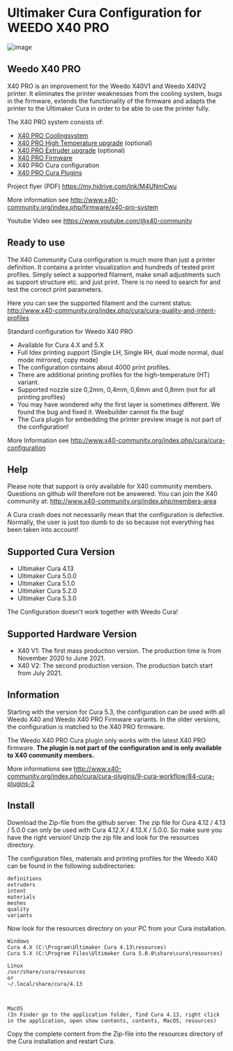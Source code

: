 # Ultimaker Cura Configuration for WEEDO X40 PRO
![image](http://www.x40-community.org/images/x40/Cura_Aqua_Theme.jpg)

## Weedo X40 PRO
X40 PRO is an improvement for the Weedo X40V1 and Weedo X40V2 printer. It eliminates the printer weaknesses from the cooling system, bugs in the firmware, extends the functionality of the firmware and adapts the printer to the Ultimaker Cura in order to be able to use the printer fully.

The X40 PRO system consists of:
- [X40 PRO Coolingsystem](https://github.com/x40-Community/X40_PRO-Community_Coolingsystem)
- [X40 PRO High Temperature upgrade](http://www.x40-community.org/index.php/firmware/x40-pro-high-temperature) (optional)
- [X40 PRO Extruder upgrade](http://www.x40-community.org/index.php/firmware/weedo-x40-extruder-upgrade) (optional)
- [X40 PRO Firmware](http://www.x40-community.org/index.php/firmware/x40-pro-firmware)
- X40 PRO Cura configuration
- [X40 PRO Cura Plugins](http://www.x40-community.org/index.php/cura/cura-plugins/9-cura-workflow/84-cura-plugins-2)

Project flyer (PDF) https://my.hidrive.com/lnk/M4UNmCwu

More information see http://www.x40-community.org/index.php/firmware/x40-pro-system

Youtube Video see https://www.youtube.com/@x40-community



## Ready to use
The X40 Community Cura configuration is much more than just a printer definition. It contains a printer visualization and hundreds of tested print profiles. Simply select a supported filament, make small adjustments such as support structure etc. and just print. There is no need to search for and test the correct print parameters. 

Here you can see the supported filament and the current status: http://www.x40-community.org/index.php/cura/cura-quality-and-intent-profiles

Standard configuration for Weedo X40 PRO
- Available for Cura 4.X and 5.X
- Full Idex printing support (Single LH, Single RH, dual mode normal, dual mode mirrored, copy mode)
- The configuration contains about 4000 print profiles.
- There are additional printing profiles for the high-temperature (HT) variant.
- Supported nozzle size 0,2mm, 0,4mm, 0,6mm and 0,8mm (not for all printing profiles)
- You may have wondered why the first layer is sometimes different. We found the bug and fixed it. Weebuilder cannot fix the bug!
- The Cura plugin for embedding the printer preview image is not part of the configuration!

More Information see http://www.x40-community.org/index.php/cura/cura-configuration

## Help
Please note that support is only available for X40 community members. Questions on github will therefore not be answered.
You can join the X40 community at: http://www.x40-community.org/index.php/members-area

A Cura crash does not necessarily mean that the configuration is defective. Normally, the user is just too dumb to do so because not everything has been taken into account!

## Supported Cura Version 
- Ultimaker Cura 4.13
- Ultimaker Cura 5.0.0
- Ultimaker Cura 5.1.0
- Ultimaker Cura 5.2.0
- Ultimaker Cura 5.3.0

The Configuration doesn't work together with Weedo Cura! 

## Supported Hardware Version 
- X40 V1: The first mass production version. The production time is from November 2020 to June 2021.
- X40 V2: The second production version. The production batch start from July 2021.


## Information
Starting with the version for Cura 5.3, the configuration can be used with all Weedo X40 and Weedo X40 PRO Firmware variants. In the older versions, the configuration is matched to the X40 PRO firmware.

The Weedo X40 PRO Cura plugin only works with the latest X40 PRO firmware. **The plugin is not part of the configuration and is only available to X40 community members.**

More informations see http://www.x40-community.org/index.php/cura/cura-plugins/9-cura-workflow/84-cura-plugins-2

## Install
Download the Zip-file from the github server. The zip file for Cura 4.12 / 4.13 / 5.0.0 can only be used with Cura 4.12.X / 4.13.X / 5.0.0. So make sure you have the right version! Unzip the zip file and look for the resources directory.  

The configuration files, materials and printing profiles for the Weedo X40 can be found in the following subdirectories: 

    definitions
    extruders
    intent
    materials
    meshes
    quality
    variants

Now look for the resources directory on your PC from your Cura installation.

    Windows
    Cura 4.X (C:\Program\Ultimaker Cura 4.13\resources)
    Cura 5.X (C:\Program Files\Ultimaker Cura 5.0.0\share\cura\resources)

    Linux
    /usr/share/cura/resources
    or
    ~/.local/share/cura/4.13



    MacOS 
    (In Finder go to the application folder, find Cura 4.13, right click in the application, open show contents, contents, MacOS, resources)

 

Copy the complete content from the Zip-file into the resources directory of the Cura installation and restart Cura.
